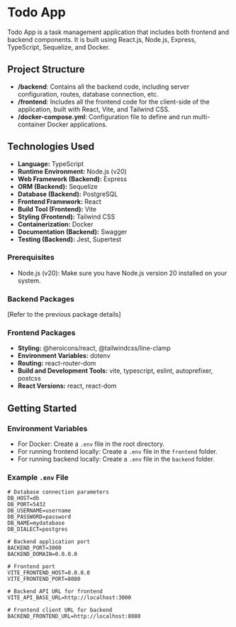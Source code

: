 # Todo App

Todo App is a task management application that includes both frontend and backend components. It is built using React.js, Node.js, Express, TypeScript, Sequelize, and Docker.

## Project Structure

- **/backend**: Contains all the backend code, including server configuration, routes, database connection, etc.
- **/frontend**: Includes all the frontend code for the client-side of the application, built with React, Vite, and Tailwind CSS.
- **/docker-compose.yml**: Configuration file to define and run multi-container Docker applications.

## Technologies Used

- **Language:** TypeScript
- **Runtime Environment:** Node.js (v20)
- **Web Framework (Backend):** Express
- **ORM (Backend):** Sequelize
- **Database (Backend):** PostgreSQL
- **Frontend Framework:** React
- **Build Tool (Frontend):** Vite
- **Styling (Frontend):** Tailwind CSS
- **Containerization:** Docker
- **Documentation (Backend):** Swagger
- **Testing (Backend):** Jest, Supertest


### Prerequisites

- Node.js (v20): Make sure you have Node.js version 20 installed on your system.


### Backend Packages

[Refer to the previous package details]

### Frontend Packages

- **Styling:** @heroicons/react, @tailwindcss/line-clamp
- **Environment Variables:** dotenv
- **Routing:** react-router-dom
- **Build and Development Tools:** vite, typescript, eslint, autoprefixer, postcss
- **React Versions:** react, react-dom

## Getting Started

### Environment Variables

- For Docker: Create a `.env` file in the root directory.
- For running frontend locally: Create a `.env` file in the `frontend` folder.
- For running backend locally: Create a `.env` file in the `backend` folder.

### Example `.env` File

```env
# Database connection parameters
DB_HOST=db
DB_PORT=5432
DB_USERNAME=username
DB_PASSWORD=password
DB_NAME=mydatabase
DB_DIALECT=postgres

# Backend application port
BACKEND_PORT=3000
BACKEND_DOMAIN=0.0.0.0

# Frontend port
VITE_FRONTEND_HOST=0.0.0.0
VITE_FRONTEND_PORT=8080

# Backend API URL for frontend
VITE_API_BASE_URL=http://localhost:3000

# Frontend client URL for backend
BACKEND_FRONTEND_URL=http://localhost:8080
